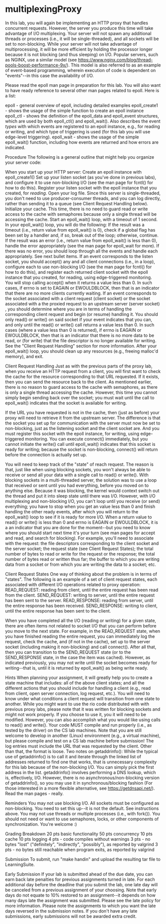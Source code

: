 # multiplexingProxy
In this lab, you will again be implementing an HTTP proxy that handles concurrent requests.  However, the server you produce this time will take advantage of I/O multiplexing.  Your server will not spawn any additional threads or processes (i.e., it will be single-threaded), and all sockets will be set to non-blocking.  While your server will not take advantage of multiprocessing, it will be more efficient by holding the processor longer because it is not blocking (and thus sleeping) on I/O.  Popular servers, such as NGINX, use a similar model (see https://www.nginx.com/blog/thread-pools-boost-performance-9x/).  This model is also referred to as an example of event-based programming, wherein execution of code is dependent on "events"--in this case the availability of I/O.

Please read the epoll man page in preparation for this lab.  You will also want to have ready reference to several other man pages related to epoll.  Here is a list:
 
epoll - general overview of epoll, including detailed examples
epoll_create1 - shows the usage of the simple function to create an epoll instance
epoll_ctl - shows the definition of the epoll_data and epoll_event structures, which are used by both epoll_ctl() and epoll_wait().  Also describes the event *types* with which events are registered to an epoll instance, e.g., for reading or writing, and which type of triggering is used (for this lab you will use edge-level triggering).
epoll_wait - shows the usage of the simple epoll_wait() function, including how events are returned and how errors are indicated.

Procedure
The following is a general outline that might help you organize your server code:
 
When you start up your HTTP server:
Create an epoll instance with epoll_create1()
Set up your listen socket (as you've done in previous labs), and configure it to use non-blocking I/O (see the man page for fcntl() for how to do this).
Register your listen socket with the epoll instance that you created, for *reading*.
Open your log file.  Since this server is single-threaded, you don't need to use producer-consumer threads, and you can log directly, rather than sending it to a queue (see Client Request Handling below).
Initialize your cache.  This time, there is no need to guard read or write access to the cache with semaphores because only a single thread will be accessing the cache.
Start an epoll_wait() loop, with a timeout of 1 second.
In your epoll_wait() loop, you will do the following:
If the result was a timeout (i.e., return value from epoll_wait() is 0), check if a global flag has been set by a handler and, if so, break out of the loop; otherwise, continue.
If the result was an error (i.e., return value from epoll_wait() is less than 0), handle the error appropriately (see the man page for epoll_wait for more).
If there was no error, you should loop through all the events and handle each appropriately.  See next bullet items.
If an event corresponds to the listen socket, you should accept() any and all client connections (i.e., in a loop), configure each to use non-blocking I/O (see the man page for fcntl() for how to do this), and register each returned client socket with the epoll instance that you created, for reading, using edge-triggered monitoring.  You will stop calling accept() when it returns a value less than 0.  In such cases, if errno is set to EAGAIN or EWOULDBLOCK, then that is an indicator that there are no more clients currently waiting.
If an event corresponds to the socket associated with a client request (client socket) or the socket associated with a the proxied request to an upstream server (server socket) , you should determine where you are in terms of handling the corresponding client request and begin (or resume) handling it.  You should only read() or write() on said socket if your event indicates that you can, and only until the read() or write() call returns a value less than 0.  In such cases (where a value less than 0 is returned), if errno is EAGAIN or EWOULDBLOCK, then that is an indicator that there is no more data to be read, or (for write) that the file descriptor is no longer available for writing.  See the "Client Request Handling" section for more information.
After your epoll_wait() loop, you should clean up any resources (e.g., freeing malloc'd memory), and exit.
 
Client Request Handling
Just as with the previous parts of the proxy lab, when you receive an HTTP request from a client, you will first want to check the cache for the resource corresponding to that URL requested.  If it exists, then you can send the resource back to the client.  As mentioned earlier, there is no reason to guard access to the cache with semaphores, as there is only a single thread accessing the cache.  However, this time you cannot simply begin sending back over the socket; you must wait until the call to epoll_wait() indicates that the socket is available for writing.
 
If the URL you have requested is not in the cache, then (just as before) your proxy will need to retrieve it from the upstream server.  The difference is that the socket you set up for communication with the server must now be set to non-blocking, just as the listening socket and the client socket are.  And you must register this socket with the epoll instance, for writing, using edge-triggered monitoring.  You can execute connect() immediately, but you cannot initiate the write() call until epoll_wait() indicates that this socket is ready for writing; because the socket is non-blocking, connect() will return before the connection is actually set up.
 
You will need to keep track of the "state" of reach request.  The reason is that, just like when using blocking sockets, you won't always be able to receive or send all your data with a single call to read() or write().  With blocking sockets in a multi-threaded server, the solution was to use a loop that received or sent until you had everything, before you moved on to anything else.  Because it was blocking, the kernel would context switch out the thread and put it into sleep state until there was I/O.  However, with I/O multiplexing and non-blocking I/O, you can't loop until you receive (or send) everything; you have to stop when you get an value less than 0 and finish handling the other ready events, after which you will return to the epoll_wait() loop to see if it is ready for more I/O.  When a return value to read() or write() is less than 0 and errno is EAGAIN or EWOULDBLOCK, it is a an indicator that you are done for the moment--but you need to know where you should start next time it's your turn (see man pages for accept and read, and search for blocking).  For example, you'll need to associate with the request: the file descriptors corresponding to the client socket and the server socket; the request state (see Client Request States); the total number of bytes to read or write for the request or the response; the total number of bytes read or written thus far; the buffer to which you are writing data from a socket or from which you are writing the data to a socket; etc.
 
Client Request States
One way of thinking about the problem is in terms of "states".  The following is an example of a set of client request states, each associated with different I/O operations related to proxy operation:
READ_REQUEST: reading from client, until the entire request has been read from the client.
SEND_REQUEST: writing to server, until the entire request has been sent to the server.
READ_RESPONSE: reading from server, until the entire response has been received.
SEND_RESPONSE: writing to client, until the entire response has been sent to the client.
 
When you have completed all the I/O (reading or writing) for a given state, there are often items not related to socket I/O that you can perform before you move to the next state.  For example, in the READ_REQUEST state, when you have finished reading the entire request, you can immediately log the request, check the cache, and (if not in the cache), set up to the server socket (including making it non-blocking) and call connect().  After all that, then you can transition to the SEND_REQUEST state (or to the SEND_RESPONSE state, in the case the item was cached).  However, as indicated previously, you may not write until the socket becomes ready for writing--that is, until it is returned by epoll_wait() as being write ready.
 
Hints
When planning your assignment, it will greatly help you to create a state machine that includes: all of the above client states; and all the different actions that you should include for handling a client (e.g., read from client, open server connection, log request, etc.).  You will need to know under what conditions a client request will transition from one state to another.
While you might want to use the rio code distributed with with previous proxy labs, please note that it was written for blocking sockets and might not work properly.  If you choose to use it, you it will need to be modified.  However, you can also accomplish what you would like using calls to read() and write().
Your code MUST compile and run properly (i.e., as tested by the driver) on the CS lab machines.  Note that you are still welcome to develop in another (Linux) environment (e.g., a virtual machine), but please compile and test on a CS lab machine before submission!
The log entries must include the URL that was requested by the client.  Other than that, the format is loose.
Two notes on getaddrinfo():
While the typical use of getaddrinfo() is to call it and iterate through the linked list of addresses returned to find one that works, that is unnecessary complexity for this lab because of the non-blocking I/O.  You can simply pick the first address in the list.
getaddrinfo() involves performing a DNS lookup, which is, effectively, I/O.  However, there is no asynchronous/non-blocking version of getaddrinfo(), so you may use it in synchronous/blocking fashion (For those interested in a more flexible alternative, see https://getdnsapi.net/).
Read the man pages - really.
 
Reminders
You may not use blocking I/O.  All sockets must be configured as non-blocking.  You need to set this up--it is not the default.  See instructions above.
You may not use threads or multiple processes (i.e., with fork()).
You should not need or want to use semaphores, locks, or other components of synchronization.  You're welcome :)
 
Grading Breakdown
20 pts basic functionality
50 pts concurrency
10 pts cache
10 pts logging
4 pts - code compiles without warnings
3 pts - no bytes "lost" ("definitely", "indirectly", "possibly"), as reported by valgrind
3 pts - no bytes still reachable when program exits, as reported by valgrind
 
Submission
To submit, run "make handin" and upload the resulting tar file to LearningSuite.
 
Early Submission
If your lab is submitted ahead of the due date, you can earn back late penalties for previous assignments turned in late.  For each additional day before the deadline that you submit the lab, one late day will be canceled from a previous assignment of your choosing.  Note that early days do not equate to 10% restored to an assignment--it depends on how many days late the assignment was submitted.  Please see the late policy for more information.  Please note the assignments to which you want the late days reversed in the submission notes.  If you don't have any late submissions, early submissions will not be awarded extra credit.
